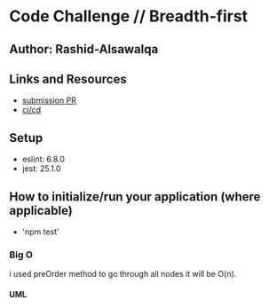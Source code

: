 # Code Challenge // Breadth-first

## Author: Rashid-Alsawalqa

## Links and Resources

- [submission PR]()
- [ci/cd]()

## Setup

   - eslint: 6.8.0
   - jest: 25.1.0

## How to initialize/run your application (where applicable)

- 'npm test'

### Big O

i used preOrder method to go through all nodes it will be O(n).

#### UML